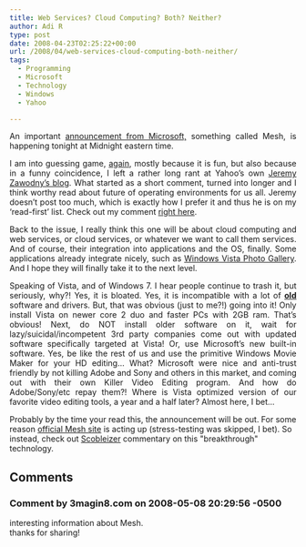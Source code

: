 ```yaml
---
title: Web Services? Cloud Computing? Both? Neither?
author: Adi R
type: post
date: 2008-04-23T02:25:22+00:00
url: /2008/04/web-services-cloud-computing-both-neither/
tags:
  - Programming
  - Microsoft
  - Technology
  - Windows
  - Yahoo

---
```

<p align="justify">
  An important <a href="http://scobleizer.com/2008/04/22/ray-ozzie-to-google-stay-off-my-lawn/" target="_blank">announcement from Microsoft,</a> something called Mesh, is happening tonight at Midnight eastern time.
</p>

<p align="justify">
  I am into guessing game, <a href="http://www.adir1.com/2008/02/my-prediction-for-secret-microsoft-project/" target="_blank">again</a>, mostly because it is fun, but also because in a funny coincidence, I left a rather long rant at Yahoo&#8217;s own <a href="http://jeremy.zawodny.com/blog/" target="_blank">Jeremy Zawodny&#8217;s blog</a>. What started as a short comment, turned into longer and I think worthy read about future of operating environments for us all. Jeremy doesn&#8217;t post too much, which is exactly how I prefer it and thus he is on my &#8216;read-first&#8217; list. Check out my comment <a href="http://jeremy.zawodny.com/blog/archives/010199.html#comment-40671" target="_blank">right here</a>.
</p>

<p align="justify">
  Back to the issue, I really think this one will be about cloud computing and web services, or cloud services, or whatever we want to call them services. And of course, their integration into applications and the OS, finally. Some applications already integrate nicely, such as <a href="http://www.microsoft.com/windows/products/windowsvista/features/details/photogallery.mspx" target="_blank">Windows Vista Photo Gallery</a>. And I hope they will finally take it to the next level.
</p>

<p align="justify">
  Speaking of Vista, and of Windows 7. I hear people continue to trash it, but seriously, why?! Yes, it is bloated. Yes, it is incompatible with a lot of <strong><u>old</u></strong> software and drivers. But, that was obvious (just to me?!) going into it! Only install Vista on newer core 2 duo and faster PCs with 2GB ram. That&#8217;s obvious! Next, do NOT install older software on it, wait for lazy/suicidal/incompetent 3rd party companies come out with updated software specifically targeted at Vista! Or, use Microsoft&#8217;s new built-in software. Yes, be like the rest of us and use the primitive Windows Movie Maker for your HD editing&#8230; What? Microsoft were nice and anti-trust friendly by not killing Adobe and Sony and others in this market, and coming out with their own Killer Video Editing program. And how do Adobe/Sony/etc repay them?! Where is Vista optimized version of our favorite video editing tools, a year and a half later? Almost here, I bet&#8230;
</p>

Probably by the time your read this, the announcement will be out. For some reason <a href="http://www.mesh.com" target="_blank">official Mesh site</a> is acting up (stress-testing was skipped, I bet). So instead, check out <a href="http://scobleizer.com/2008/04/22/ray-ozzie-delivers-with-live-mesh/" target="_blank">Scobleizer</a> commentary on this "breakthrough" technology.</p>

## Comments

### Comment by 3magin8.com on 2008-05-08 20:29:56 -0500
interesting information about Mesh.  
thanks for sharing!